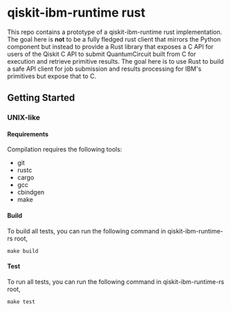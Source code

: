 # qiskit-ibm-runtime rust

This repo contains a prototype of a qiskit-ibm-runtime rust implementation.
The goal here is **not** to be a fully fledged rust client that mirrors the
Python component but instead to provide a Rust library that exposes a C API
for users of the Qiskit C API to submit QuantumCircuit built from C for
execution and retrieve primitive results. The goal here is to use Rust to build
a safe API client for job submission and results processing for IBM's primitives
but expose that to C.

## Getting Started

### UNIX-like

#### Requirements

Compilation requires the following tools:
* git
* rustc
* cargo
* gcc
* cbindgen
* make

#### Build

To build all tests, you can run the following command in qiskit-ibm-runtime-rs root,
```
make build
```

#### Test

To run all tests, you can run the following command in qiskit-ibm-runtime-rs root,
```
make test
```